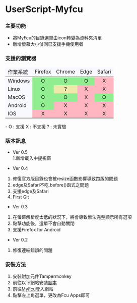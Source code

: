 # UserScript-Myfcu

### 主要功能

- 將MyFcu的目錄選單由icon轉變為資料夾清單
- 新增螢幕大小偵測已支援手機使用者

### 支援的瀏覽器

<table><thead><td bgcolor=GhostWhite> 作業系統</td><td bgcolor=GhostWhite>  Firefox </td><td bgcolor=GhostWhite>  Chrome </td><td bgcolor=GhostWhite>  Edge </td><td bgcolor=GhostWhite>  Safari </td></thead><tr><td bgcolor=GhostWhite> Windows</td><td bgcolor=LightGreen ><center>O</center></td><td bgcolor=LightGreen ><center>O</center></td><td bgcolor=LightGreen ><center>O</center></td><td bgcolor=LightPink ><center>X</center></td></tr><tr ><td bgcolor=GhostWhite>Linux</td><td bgcolor=LightGreen ><center>O</center></td><td bgcolor=PaleGoldenRod ><center>?</center></td><td bgcolor=LightPink><center>X</center></td><td bgcolor=LightPink ><center>X</center></td></tr><tr ><td bgcolor=GhostWhite>MacOS</td><td bgcolor=LightGreen ><center>O</center></td><td bgcolor=LightGreen ><center>O</center></td><td bgcolor=LightPink><center>X</center></td><td bgcolor=LightGreen ><center>O</center></td></tr><tr ><td bgcolor=GhostWhite>Android</td><td bgcolor=LightGreen ><center>O</center></td><td bgcolor=LightPink ><center>X</center></td><td bgcolor=LightPink><center>X</center></td><td bgcolor=LightPink ><center>X</center></td><tr ><td bgcolor=GhostWhite>IOS</td><td bgcolor=LightPink ><center>X</center></td><td bgcolor=LightPink ><center>X</center></td><td bgcolor=LightPink><center>X</center></td><td bgcolor=LightPink ><center>X</center></td></tr></table>
- O : 支援    X : 不支援  ? : 未實驗 

### 版本訊息
  
- Ver 0.5  
1.新增載入中提視窗

- Ver 0.4  
1. 修復官方版目錄也會被resize函數影響導致跑版的問題  
2. edge及Safari不吃.before()函式之問題  
3. 支援edge及Safari  
4. First Git  
  
- Ver 0.3  
1. 在螢幕解析度太低的狀況下，將會導致無法完整顯示所有選項  
2. 點擊功能後，選單不會自動關閉  
3. 支援Firefox for Android  
  
- Ver 0.2  
1. 修復連結錯誤的問題  
  
### 安裝方法  
  
1. 安裝附加元件Tampermonkey  
2. 前往以下網站安裝[腳本](http://nicky.esy.es/UserScript/Myfcu.user.js)  
3. 前往[MyFcu](http://myfcu.fcu.edu.tw)登入網站  
4. 點擊左上角選單，更改為Fcu Apps即可